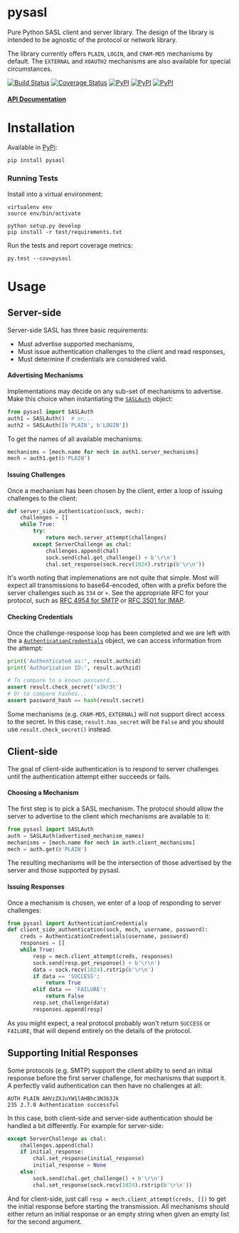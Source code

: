 pysasl
======

Pure Python SASL client and server library. The design of the library is
intended to be agnostic of the protocol or network library.

The library currently offers `PLAIN`, `LOGIN`, and `CRAM-MD5` mechanisms by
default. The `EXTERNAL` and `XOAUTH2` mechanisms are also available for special
circumstances.

[![Build Status](https://travis-ci.org/icgood/pysasl.svg)](https://travis-ci.org/icgood/pysasl)
[![Coverage Status](https://coveralls.io/repos/icgood/pysasl/badge.svg?branch=master)](https://coveralls.io/r/icgood/pysasl?branch=master)
[![PyPI](https://img.shields.io/pypi/v/pysasl.svg)](https://pypi.python.org/pypi/pysasl)
[![PyPI](https://img.shields.io/pypi/pyversions/pysasl.svg)](https://pypi.python.org/pypi/pysasl)
[![PyPI](https://img.shields.io/pypi/l/pysasl.svg)](https://pypi.python.org/pypi/pysasl)

#### [API Documentation](http://pysasl.readthedocs.org/)

Installation
============

Available in [PyPi](https://pypi.python.org/):

```
pip install pysasl
```

### Running Tests

Install into a virtual environment:

```
virtualenv env
source env/bin/activate

python setup.py develop
pip install -r test/requirements.txt
```

Run the tests and report coverage metrics:

```
py.test --cov=pysasl
```

Usage
=====

## Server-side

Server-side SASL has three basic requirements:

* Must advertise supported mechanisms,
* Must issue authentication challenges to the client and read responses,
* Must determine if credentials are considered valid.

#### Advertising Mechanisms

Implementations may decide on any sub-set of mechanisms to advertise. Make this
choice when instantiating the [`SASLAuth`][1] object:

```python
from pysasl import SASLAuth
auth1 = SASLAuth()  # or...
auth2 = SASLAuth([b'PLAIN', b'LOGIN'])
```

To get the names of all available mechanisms:

```python
mechanisms = [mech.name for mech in auth1.server_mechanisms]
mech = auth1.get(b'PLAIN')
```

#### Issuing Challenges

Once a mechanism has been chosen by the client, enter a loop of issuing
challenges to the client:

```python
def server_side_authentication(sock, mech):
    challenges = []
    while True:
        try:
            return mech.server_attempt(challenges)
        except ServerChallenge as chal:
            challenges.append(chal)
            sock.send(chal.get_challenge() + b'\r\n')
            chal.set_response(sock.recv(1024).rstrip(b'\r\n'))
```

It's worth noting that implemenations are not quite that simple. Most will
expect all transmissions to base64-encoded, often with a prefix before the
server challenges such as `334` or `+`. See the appropriate RFC for your
protocol, such as [RFC 4954 for SMTP][3] or [RFC 3501 for IMAP][4].

#### Checking Credentials

Once the challenge-response loop has been completed and we are left with the
a [`AuthenticationCredentials`][2] object, we can access information from the
attempt:

```python
print('Authenticated as:', result.authcid)
print('Authorization ID:', result.authzid)

# To compare to a known password...
assert result.check_secret('s3kr3t')
# Or to compare hashes...
assert password_hash == hash(result.secret)
```

Some mechanisms (e.g. `CRAM-MD5`, `EXTERNAL`) will not support direct access to
the secret.  In this case, `result.has_secret` will be `False` and you should
use `result.check_secret()` instead.

## Client-side

The goal of client-side authentication is to respond to server challenges until
the authentication attempt either succeeds or fails.

#### Choosing a Mechanism

The first step is to pick a SASL mechanism. The protocol should allow the server
to advertise to the client which mechanisms are available to it:

```python
from pysasl import SASLAuth
auth = SASLAuth(advertised_mechanism_names)
mechanisms = [mech.name for mech in auth.client_mechanisms]
mech = auth.get(b'PLAIN')
```

The resulting mechanisms will be the intersection of those advertised by the
server and those supported by pysasl.

#### Issuing Responses

Once a mechanism is chosen, we enter of a loop of responding to server
challenges:

```python
from pysasl import AuthenticationCredentials
def client_side_authentication(sock, mech, username, password):
    creds = AuthenticationCredentials(username, password)
    responses = []
    while True:
        resp = mech.client_attempt(creds, responses)
        sock.send(resp.get_response() + b'\r\n')
        data = sock.recv(1024).rstrip(b'\r\n')
        if data == 'SUCCESS':
            return True
        elif data == 'FAILURE':
            return False
        resp.set_challenge(data)
        responses.append(resp)
```

As you might expect, a real protocol probably won't return `SUCCESS` or
`FAILURE`, that will depend entirely on the details of the protocol.

## Supporting Initial Responses

Some protocols (e.g. SMTP) support the client ability to send an initial
response before the first server challenge, for mechanisms that support it.
A perfectly valid authentication can then have no challenges at all:

```
AUTH PLAIN AHVzZXJuYW1lAHBhc3N3b3Jk
235 2.7.0 Authentication successful
```

In this case, both client-side and server-side authentication should be
handled a bit differently. For example for server-side:

```python
except ServerChallenge as chal:
    challenges.append(chal)
    if initial_response:
        chal.set_response(initial_response)
        initial_response = None
    else:
        sock.send(chal.get_challenge() + b'\r\n')
        chal.set_response(sock.recv(1024).rstrip(b'\r\n'))
```

And for client-side, just call `resp = mech.client_attempt(creds, [])`
to get the initial response before starting the transmission. All
mechanisms should either return an initial response or an empty string
when given an empty list for the second argument.

[1]: http://pysasl.readthedocs.org/en/latest/#pysasl.SASLAuth
[2]: http://pysasl.readthedocs.org/en/latest/#pysasl.AuthenticationCredentials
[3]: https://tools.ietf.org/html/rfc4954
[4]: https://tools.ietf.org/html/rfc3501#section-6.2.2
